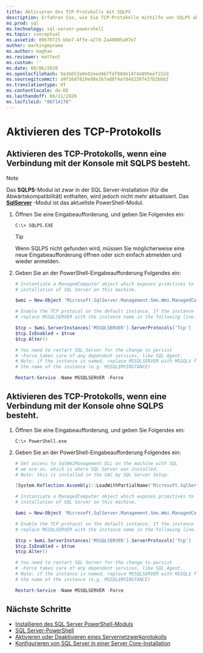 ```yaml
---
title: Aktivieren des TCP-Protokolls mit SQLPS
description: Erfahren Sie, wie Sie TCP-Protokolle mithilfe von SQLPS aktivieren.
ms.prod: sql
ms.technology: sql-server-powershell
ms.topic: conceptual
ms.assetid: 89b70725-bbe7-4ffe-a27d-2a40005a97e7
author: markingmyname
ms.author: maghan
ms.reviewer: matteot
ms.custom: ''
ms.date: 08/06/2020
ms.openlocfilehash: 9a3b653a0e82eed4bffdf88461474a999eef152d
ms.sourcegitcommit: a9f16d7819ed0e2b7ad8f4a7d4d2397437b2bbb2
ms.translationtype: HT
ms.contentlocale: de-DE
ms.lasthandoff: 08/21/2020
ms.locfileid: "88714178"
---
```

# <a name="how-to-enable-the-tcp-protocol"></a>Aktivieren des TCP-Protokolls

## <a name="how-to-enable-the-tcp-protocol-when-connected-to-the-console-with-sqlps"></a>Aktivieren des TCP-Protokolls, wenn eine Verbindung mit der Konsole mit SQLPS besteht.

> [!Note]
> Das **SQLPS**-Modul ist zwar in der SQL Server-Installation (für die Abwärtskompatibilität) enthalten, wird jedoch nicht mehr aktualisiert. Das **[SqlServer](sql-server-powershell.md)** -Modul ist das aktuellste PowerShell-Modul.

1. Öffnen Sie eine Eingabeaufforderung, und geben Sie Folgendes ein:

    ```console
    C:\> SQLPS.EXE
    ```

    > [!TIP]
    > Wenn SQLPS nicht gefunden wird, müssen Sie möglicherweise eine neue Eingabeaufforderung öffnen oder sich einfach abmelden und wieder anmelden.

2. Geben Sie an der PowerShell-Eingabeaufforderung Folgendes ein:

    ```powershell
    # Instantiate a ManagedComputer object which exposes primitives to control the
    # installation of SQL Server on this machine.

    $wmi = New-Object 'Microsoft.SqlServer.Management.Smo.Wmi.ManagedComputer' localhost

    # Enable the TCP protocol on the default instance. If the instance is named, 
    # replace MSSQLSERVER with the instance name in the following line.

    $tcp = $wmi.ServerInstances['MSSQLSERVER'].ServerProtocols['Tcp']
    $tcp.IsEnabled = $true  
    $tcp.Alter()  

    # You need to restart SQL Server for the change to persist
    # -Force takes care of any dependent services, like SQL Agent.
    # Note: if the instance is named, replace MSSQLSERVER with MSSQL$ followed by
    # the name of the instance (e.g. MSSQL$MYINSTANCE)

    Restart-Service -Name MSSQLSERVER -Force
    ```

## <a name="how-to-enable-the-tcp-protocol-when-connected-to-the-console-not-using-sqlps"></a>Aktivieren des TCP-Protokolls, wenn eine Verbindung mit der Konsole ohne SQLPS besteht.

1. Öffnen Sie eine Eingabeaufforderung, und geben Sie Folgendes ein:

    ```console
    C:\> PowerShell.exe
    ```

2. Geben Sie an der PowerShell-Eingabeaufforderung Folgendes ein:

    ```powershell
    # Get access to SqlWmiManagement DLL on the machine with SQL
    # we are on, which is where SQL Server was installed.
    # Note: this is installed in the GAC by SQL Server Setup.

    [System.Reflection.Assembly]::LoadWithPartialName('Microsoft.SqlServer.SqlWmiManagement')

    # Instantiate a ManagedComputer object which exposes primitives to control the
    # installation of SQL Server on this machine.

    $wmi = New-Object 'Microsoft.SqlServer.Management.Smo.Wmi.ManagedComputer' localhost

    # Enable the TCP protocol on the default instance. If the instance is named, 
    # replace MSSQLSERVER with the instance name in the following line.

    $tcp = $wmi.ServerInstances['MSSQLSERVER'].ServerProtocols['Tcp']
    $tcp.IsEnabled = $true  
    $tcp.Alter()  

    # You need to restart SQL Server for the change to persist
    # -Force takes care of any dependent services, like SQL Agent.
    # Note: if the instance is named, replace MSSQLSERVER with MSSQL$ followed by
    # the name of the instance (e.g. MSSQL$MYINSTANCE)

    Restart-Service -Name MSSQLSERVER -Force
    ```





## <a name="next-steps"></a>Nächste Schritte

- [Installieren des SQL Server PowerShell-Moduls](download-sql-server-ps-module.md)
- [SQL Server-PowerShell](sql-server-powershell.md)
- [Aktivieren oder Deaktivieren eines Servernetzwerkprotokolls](../database-engine/configure-windows/enable-or-disable-a-server-network-protocol.md)
- [Konfigurieren von SQL Server in einer Server Core-Installation](../database-engine/install-windows/configure-sql-server-on-a-server-core-installation.md)
